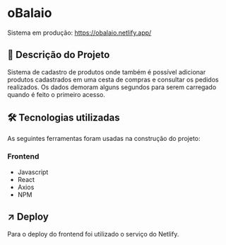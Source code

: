 # oBalaio
Sistema em produção: https://obalaio.netlify.app/


##  :page_facing_up: Descrição do Projeto
<p align="left">Sistema de cadastro de produtos onde também é possível
adicionar produtos cadastrados em uma cesta de compras e consultar os
pedidos realizados. Os dados demoram alguns segundos para serem carregado
quando é feito o primeiro acesso.</p>

## 🛠 Tecnologias utilizadas 
As seguintes ferramentas foram usadas na construção do projeto:

### Frontend
- Javascript
- React
- Axios
- NPM

##  :arrow_upper_right: Deploy
Para o deploy do frontend foi utilizado o serviço do Netlify.
